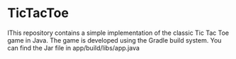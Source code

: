 # TicTacToe
IThis repository contains a simple implementation of the classic Tic Tac Toe game in Java. The game is developed using the Gradle build system.
You can find the Jar file in app/build/libs/app.java
